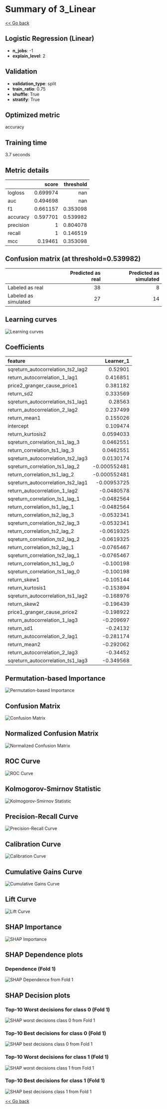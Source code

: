 # Summary of 3_Linear

[<< Go back](../README.md)


## Logistic Regression (Linear)
- **n_jobs**: -1
- **explain_level**: 2

## Validation
 - **validation_type**: split
 - **train_ratio**: 0.75
 - **shuffle**: True
 - **stratify**: True

## Optimized metric
accuracy

## Training time

3.7 seconds

## Metric details
|           |    score |   threshold |
|:----------|---------:|------------:|
| logloss   | 0.699974 |  nan        |
| auc       | 0.494698 |  nan        |
| f1        | 0.661157 |    0.353098 |
| accuracy  | 0.597701 |    0.539982 |
| precision | 1        |    0.804078 |
| recall    | 1        |    0.146519 |
| mcc       | 0.19461  |    0.353098 |


## Confusion matrix (at threshold=0.539982)
|                      |   Predicted as real |   Predicted as simulated |
|:---------------------|--------------------:|-------------------------:|
| Labeled as real      |                  38 |                        8 |
| Labeled as simulated |                  27 |                       14 |

## Learning curves
![Learning curves](learning_curves.png)

## Coefficients
| feature                           |    Learner_1 |
|:----------------------------------|-------------:|
| sqreturn_autocorrelation_ts2_lag2 |  0.52901     |
| return_autocorrelation_1_lag1     |  0.416851    |
| price2_granger_cause_price1       |  0.381182    |
| return_sd2                        |  0.333569    |
| sqreturn_autocorrelation_ts1_lag1 |  0.28563     |
| return_autocorrelation_2_lag2     |  0.237499    |
| return_mean1                      |  0.155026    |
| intercept                         |  0.109474    |
| return_kurtosis2                  |  0.0594033   |
| sqreturn_correlation_ts1_lag_3    |  0.0462551   |
| return_correlation_ts1_lag_3      |  0.0462551   |
| sqreturn_autocorrelation_ts2_lag3 |  0.0130174   |
| sqreturn_correlation_ts1_lag_2    | -0.000552481 |
| return_correlation_ts1_lag_2      | -0.000552481 |
| sqreturn_autocorrelation_ts2_lag1 | -0.00953725  |
| return_autocorrelation_1_lag2     | -0.0480578   |
| sqreturn_correlation_ts1_lag_1    | -0.0482564   |
| return_correlation_ts1_lag_1      | -0.0482564   |
| return_correlation_ts2_lag_3      | -0.0532341   |
| sqreturn_correlation_ts2_lag_3    | -0.0532341   |
| return_correlation_ts2_lag_2      | -0.0619325   |
| sqreturn_correlation_ts2_lag_2    | -0.0619325   |
| return_correlation_ts2_lag_1      | -0.0765467   |
| sqreturn_correlation_ts2_lag_1    | -0.0765467   |
| return_correlation_ts1_lag_0      | -0.100198    |
| sqreturn_correlation_ts1_lag_0    | -0.100198    |
| return_skew1                      | -0.105144    |
| return_kurtosis1                  | -0.153894    |
| sqreturn_autocorrelation_ts1_lag2 | -0.168976    |
| return_skew2                      | -0.196439    |
| price1_granger_cause_price2       | -0.198922    |
| return_autocorrelation_1_lag3     | -0.209697    |
| return_sd1                        | -0.24132     |
| return_autocorrelation_2_lag1     | -0.281174    |
| return_mean2                      | -0.292062    |
| return_autocorrelation_2_lag3     | -0.34452     |
| sqreturn_autocorrelation_ts1_lag3 | -0.349568    |


## Permutation-based Importance
![Permutation-based Importance](permutation_importance.png)
## Confusion Matrix

![Confusion Matrix](confusion_matrix.png)


## Normalized Confusion Matrix

![Normalized Confusion Matrix](confusion_matrix_normalized.png)


## ROC Curve

![ROC Curve](roc_curve.png)


## Kolmogorov-Smirnov Statistic

![Kolmogorov-Smirnov Statistic](ks_statistic.png)


## Precision-Recall Curve

![Precision-Recall Curve](precision_recall_curve.png)


## Calibration Curve

![Calibration Curve](calibration_curve_curve.png)


## Cumulative Gains Curve

![Cumulative Gains Curve](cumulative_gains_curve.png)


## Lift Curve

![Lift Curve](lift_curve.png)



## SHAP Importance
![SHAP Importance](shap_importance.png)

## SHAP Dependence plots

### Dependence (Fold 1)
![SHAP Dependence from Fold 1](learner_fold_0_shap_dependence.png)

## SHAP Decision plots

### Top-10 Worst decisions for class 0 (Fold 1)
![SHAP worst decisions class 0 from Fold 1](learner_fold_0_shap_class_0_worst_decisions.png)
### Top-10 Best decisions for class 0 (Fold 1)
![SHAP best decisions class 0 from Fold 1](learner_fold_0_shap_class_0_best_decisions.png)
### Top-10 Worst decisions for class 1 (Fold 1)
![SHAP worst decisions class 1 from Fold 1](learner_fold_0_shap_class_1_worst_decisions.png)
### Top-10 Best decisions for class 1 (Fold 1)
![SHAP best decisions class 1 from Fold 1](learner_fold_0_shap_class_1_best_decisions.png)

[<< Go back](../README.md)
